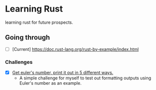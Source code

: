 # Learning Rust
learning rust for future prospects.

## Going through
- [ ] [Current] https://doc.rust-lang.org/rust-by-example/index.html

### Challenges
- [x] [Get euler's number, print it out in 5 different ways.](src/main.rs?plain=1#L133)
    - A simple challenge for myself to test out formatting outputs using Euler's number as an example.